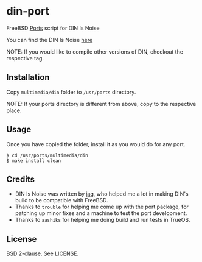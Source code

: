 din-port
========

FreeBSD [Ports][3] script for DIN Is Noise

You can find the DIN Is Noise [here][1]

NOTE: If you would like to compile other versions of DIN, checkout the respective tag.

Installation
------------

Copy `multimedia/din` folder to `/usr/ports` directory.

NOTE: If your ports directory is different from above, copy to the respective
place.

Usage
-----

Once you have copied the folder, install it as you would do for any port.

`$ cd /usr/ports/multimedia/din`<br>
`$ make install clean`

Credits
-------

* DIN Is Noise was written by [jag][2], who helped me a lot in making
  DIN's build to be compatible with FreeBSD.
* Thanks to `trouble` for helping me come up with the port package, for patching
  up minor fixes and a machine to test the port development.
* Thanks to `aashiks` for helping me doing build and run tests in TrueOS.

License
-------

BSD 2-clause. See LICENSE.

[1]: https://dinisnoise.org/
[2]: https://dinisnoise.org/bio/
[3]: https://www.freshports.org/multimedia/din
